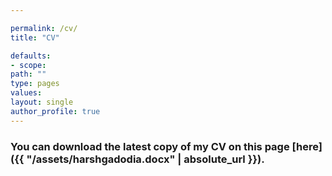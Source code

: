 ```yaml
---

permalink: /cv/
title: "CV"

defaults:
- scope:
path: ""
type: pages
values:
layout: single
author_profile: true
---
```

### You can download the latest copy of my CV on this page [here]({{ "/assets/harshgadodia.docx" | absolute_url }}).

